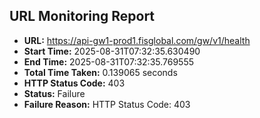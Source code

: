 ## URL Monitoring Report

- **URL:** https://api-gw1-prod1.fisglobal.com/gw/v1/health
- **Start Time:** 2025-08-31T07:32:35.630490
- **End Time:** 2025-08-31T07:32:35.769555
- **Total Time Taken:** 0.139065 seconds
- **HTTP Status Code:** 403
- **Status:** Failure
- **Failure Reason:** HTTP Status Code: 403
